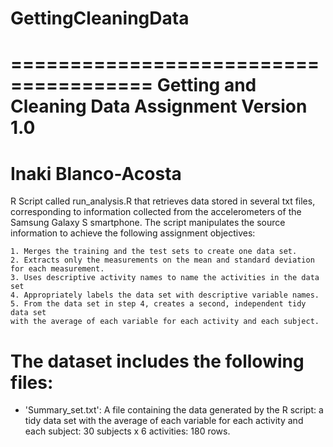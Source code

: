 # GettingCleaningData

======================================
Getting and Cleaning Data Assignment
Version 1.0
======================================
Inaki Blanco-Acosta
======================================

R Script called run_analysis.R that retrieves data stored in several txt files, corresponding to information collected from the accelerometers of the Samsung Galaxy S smartphone. The script manipulates the source information to achieve the following assignment objectives:

    1. Merges the training and the test sets to create one data set.
    2. Extracts only the measurements on the mean and standard deviation for each measurement.
    3. Uses descriptive activity names to name the activities in the data set
    4. Appropriately labels the data set with descriptive variable names.
    5. From the data set in step 4, creates a second, independent tidy data set 
    with the average of each variable for each activity and each subject.


The dataset includes the following files:
=========================================

- 'Summary_set.txt': A file containing the data generated by the R script: a tidy data set with the average of each variable for each activity and each subject: 30 subjects x 6 activities: 180 rows.
